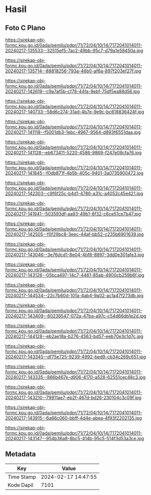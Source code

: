 # Hasil

## Foto C Plano

https://sirekap-obj-formc.kpu.go.id/0ada/pemilu/pdpr/71/72/04/10/14/7172041014011-20240217-135533--32515ef5-7ac2-49bb-95c7-d79a1e58450a.jpg

https://sirekap-obj-formc.kpu.go.id/0ada/pemilu/pdpr/71/72/04/10/14/7172041014011-20240217-135714--88818256-793a-46b0-af6a-897f203ef27f.jpg

https://sirekap-obj-formc.kpu.go.id/0ada/pemilu/pdpr/71/72/04/10/14/7172041014011-20240217-142619--c9a7af5b-cf78-44fa-9ebf-75df5ea88d56.jpg

https://sirekap-obj-formc.kpu.go.id/0ada/pemilu/pdpr/71/72/04/10/14/7172041014011-20240217-140733--58d6c274-31ad-4b7e-9e9c-bc618836424f.jpg

https://sirekap-obj-formc.kpu.go.id/0ada/pemilu/pdpr/71/72/04/10/14/7172041014011-20240217-141118--f5001db3-1ebc-4967-9564-d893f6551daa.jpg

https://sirekap-obj-formc.kpu.go.id/0ada/pemilu/pdpr/71/72/04/10/14/7172041014011-20240217-141128--eb673411-5220-4586-9869-f247e08cfa76.jpg

https://sirekap-obj-formc.kpu.go.id/0ada/pemilu/pdpr/71/72/04/10/14/7172041014011-20240217-141845--f0db871f-4b5b-405c-9401-3a0735900472.jpg

https://sirekap-obj-formc.kpu.go.id/0ada/pemilu/pdpr/71/72/04/10/14/7172041014011-20240217-142303--c9f6f25c-b4d1-4786-a31c-a4052c45e421.jpg

https://sirekap-obj-formc.kpu.go.id/0ada/pemilu/pdpr/71/72/04/10/14/7172041014011-20240217-141941--503593df-aa93-49b1-8f32-c6ce51ce7b47.jpg

https://sirekap-obj-formc.kpu.go.id/0ada/pemilu/pdpr/71/72/04/10/14/7172041014011-20240217-142505--f0f29bc8-3eec-44af-bb52-c235b6901639.jpg

https://sirekap-obj-formc.kpu.go.id/0ada/pemilu/pdpr/71/72/04/10/14/7172041014011-20240217-143046--3e76dcd1-8e04-4bf6-8897-3dd0e301afe3.jpg

https://sirekap-obj-formc.kpu.go.id/0ada/pemilu/pdpr/71/72/04/10/14/7172041014011-20240217-143126--05bca497-14c7-4461-85ab-4900cb259b6f.jpg

https://sirekap-obj-formc.kpu.go.id/0ada/pemilu/pdpr/71/72/04/10/14/7172041014011-20240217-144534--22c7b60d-101a-4ab4-9a02-ac1a47f273db.jpg

https://sirekap-obj-formc.kpu.go.id/0ada/pemilu/pdpr/71/72/04/10/14/7172041014011-20240217-143409--60236547-072a-47ba-a97c-c54d66db1e2d.jpg

https://sirekap-obj-formc.kpu.go.id/0ada/pemilu/pdpr/71/72/04/10/14/7172041014011-20240217-144128--eb2ae18a-b276-4563-bd57-eeb70e3c1d7c.jpg

https://sirekap-obj-formc.kpu.go.id/0ada/pemilu/pdpr/71/72/04/10/14/7172041014011-20240217-143345--df75e725-9239-4992-bed9-cb34c269c651.jpg

https://sirekap-obj-formc.kpu.go.id/0ada/pemilu/pdpr/71/72/04/10/14/7172041014011-20240217-143335--866b467e-d906-4170-a528-62551cec48c3.jpg

https://sirekap-obj-formc.kpu.go.id/0ada/pemilu/pdpr/71/72/04/10/14/7172041014011-20240217-143210--79911ae7-eb2f-467d-bd26-230104c3c09f.jpg

https://sirekap-obj-formc.kpu.go.id/0ada/pemilu/pdpr/71/72/04/10/14/7172041014011-20240217-143915--6a66c060-bbff-4d4e-abea-4f93f2202135.jpg

https://sirekap-obj-formc.kpu.go.id/0ada/pemilu/pdpr/71/72/04/10/14/7172041014011-20240217-143147--954b36a8-8bc5-414b-95c5-514f3d53a3ce.jpg


## Metadata

| Key        | Value               |
| ---------- | ------------------- |
| Time Stamp | 2024-02-17 14:47:55 |
| Kode Dapil | 7101                |



